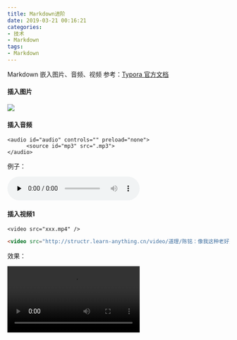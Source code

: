```yaml
---
title: Markdown进阶
date: 2019-03-21 00:16:21
categories:
- 技术
- Markdown
tags: 
- Markdown	
---
```


Markdown 嵌入图片、音频、视频
参考：[Typora 官方文档](http://support.typora.io/HTML/)

<!--more-->

#### 插入图片

![](https://ws3.sinaimg.cn/large/a74cb9c0ly1g18ijjjtdij208w08wmyn.jpg)



#### 插入音频

```
<audio id="audio" controls="" preload="none">
      <source id="mp3" src=".mp3">
</audio>
```

例子：

<audio id="audio" controls="" preload="none">
 <source id="mp3"     src="https://www.huangtiancai.xyz/oneindex/?/Music/%E6%98%8E%E6%97%A5%E6%99%B4%E3%82%8C%E3%82%8B%E3%81%8B%E3%81%AA%28Piano%20%26%20Strings%20Version%29.mp3">
    </audio>




#### 插入视频1

```
<video src="xxx.mp4" />
```


```html
<video src="http://structr.learn-anything.cn/video/道理/陈铭：像我这种老好人，根本没什么真朋友！不jue亲戚的人，根本没什么真亲戚！.mp4" />
```

效果：

<video src="http://structr.learn-anything.cn/video/道理/陈铭：像我这种老好人，根本没什么真朋友！不jue亲戚的人，根本没什么真亲戚！.mp4" />



#### 插入视频2

```html
<video src="http://structr.learn-anything.cn/video/道理/陈铭：像我这种老好人，根本没什么真朋友！不jue亲戚的人，根本没什么真亲戚！.mp4" width="500" height="300"
controls="controls"></video> 
```

效果：

<video src="http://structr.learn-anything.cn/video/道理/陈铭：像我这种老好人，根本没什么真朋友！不jue亲戚的人，根本没什么真亲戚！.mp4" width="500" height="300"
controls="controls"></video> 


#### 插入视频3

```html
<video id="video" controls="" preload="none" 					  poster="http://media.w3.org/2010/05/sintel/poster.png">
      <source id="mp4" src="http://media.w3.org/2010/05/sintel/trailer.mp4" type="video/mp4">
      <source id="webm" src="http://media.w3.org/2010/05/sintel/trailer.webm" type="video/webm">
      <source id="ogv" src="http://media.w3.org/2010/05/sintel/trailer.ogv" type="video/ogg">
      <p>Your user agent does not support the HTML5 Video element.</p>
</video>
```




<video id="video" controls="" preload="none"                        						     	     poster="http://media.w3.org/2010/05/sintel/poster.png">
      <source id="mp4" src="http://media.w3.org/2010/05/sintel/trailer.mp4" 					 type="video/mp4">
      <source id="webm" src="http://media.w3.org/2010/05/sintel/trailer.webm" 					type="video/webm">
      <source id="ogv" src="http://media.w3.org/2010/05/sintel/trailer.ogv" 						type="video/ogg">
      <p>Your user agent does not support the HTML5 Video element.</p>
</video>




利用HTML5实现简单的纯粹的播放效果。其中有一些常用的标签属性。
### HTML5 Video标签的使用
常用的video标签：src、poster、preload、controls、width、height等，以及一个内部使用的标签<source>
#### src属性和poster属性
- `src`属性和`<img>`标签类似，这个属性用来指定视频的地址
- `poster`属性用于指定一张图片，在当前视频数据无效时显示（预览图）。视频数据无效可能是视频正在加载，可能是视频地址错误等等。  ***poster:海报、招贴***

```html
<video src="http://media.w3.org/2010/05/sintel/trailer.mp4"
       poster="http://media.w3.org/2010/05/sintel/poster.png">
</video>
```

<video src="http://media.w3.org/2010/05/sintel/trailer.mp4"
       poster="http://media.w3.org/2010/05/sintel/poster.png">
</video>



#### preload属性
此属性用于定义视频是否预加载,属性有三个可选择的值：`none`、`metadata`、`auto`。如果不使用此属性，默认为auto。
- None：不进行预加载。使用此属性值，可能是页面制作者认为用户不期望此视频，或者减少HTTP请求。
- Metadata：部分预加载。使用此属性值，代表页面制作者认为用户不期望此视频，但为用户提供一些元数据。
- Auto：全部预加载。

```html
<video src="http://media.w3.org/2010/05/sintel/trailer.mp4"
       poster="http://media.w3.org/2010/05/sintel/poster.png" preload="none">
</video>
```

<video src="http://media.w3.org/2010/05/sintel/trailer.mp4"
       poster="http://media.w3.org/2010/05/sintel/poster.png" preload="none">
</video>


#### controls属性

#### controls属性
Controls属性用于向浏览器指明页面制作者没有使用脚本生成播放控制器，需要浏览器启用本身的播放控制栏。
控制栏须包括播放暂停控制，播放进度控制，音量控制等等。
#### width属性和height属性
width属性为视频的宽度，height属性为视频的高度
#### source标签
Source标签用于给媒体（因为audio标签同样可以包含此标签，所以这儿用媒体，而不是视频）指定多个可选择的（浏览器最终只能选一个）文件地址，且只能在媒体标签没有使用src属性时使用。
浏览器按source标签的顺序检测标签指定的视频是否能够播放（可能是视频格式不支持，视频不存在等等），如果不能播放，换下一个。此方法多用于兼容不同的浏览器。Source标签本身不代表任何含义，不能单独出现。
此标签包含`src`、`type`、`media`三个属性。
- src属性：用于指定媒体的地址，和video标签的一样。
- Type属性：用于说明src属性指定媒体的类型，帮助浏览器在获取媒体前判断是否支持此类别的媒体格式。
- Media属性：用于说明媒体在何种媒介中使用，不设置时默认值为all，表示支持所有媒介。
```
<video id="video" controls="" preload="none" 					  
       poster="http://media.w3.org/2010/05/sintel/poster.png">
      <source id="mp4" src="http://media.w3.org/2010/05/sintel/trailer.mp4" 
              type="video/mp4">
      <source id="webm" src="http://media.w3.org/2010/05/sintel/trailer.webm" 
              type="video/webm">
      <source id="ogv" src="http://media.w3.org/2010/05/sintel/trailer.ogv" 
              type="video/ogg">
      <p>Your user agent does not support the HTML5 Video element.</p>
</video>
```

<video id="video" controls="" preload="none" 					  
       poster="http://media.w3.org/2010/05/sintel/poster.png">
      <source id="mp4" src="http://media.w3.org/2010/05/sintel/trailer.mp4" 
              type="video/mp4">
      <source id="webm" src="http://media.w3.org/2010/05/sintel/trailer.webm" 
              type="video/webm">
      <source id="ogv" src="http://media.w3.org/2010/05/sintel/trailer.ogv" 
              type="video/ogg">
      <p>Your user agent does not support the HTML5 Video element.</p>
</video>
